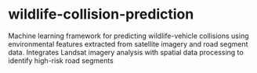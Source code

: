 # wildlife-collision-prediction
Machine learning framework for predicting wildlife-vehicle collisions using environmental features extracted from satellite imagery and road segment data. Integrates Landsat imagery analysis with spatial data processing to identify high-risk road segments
